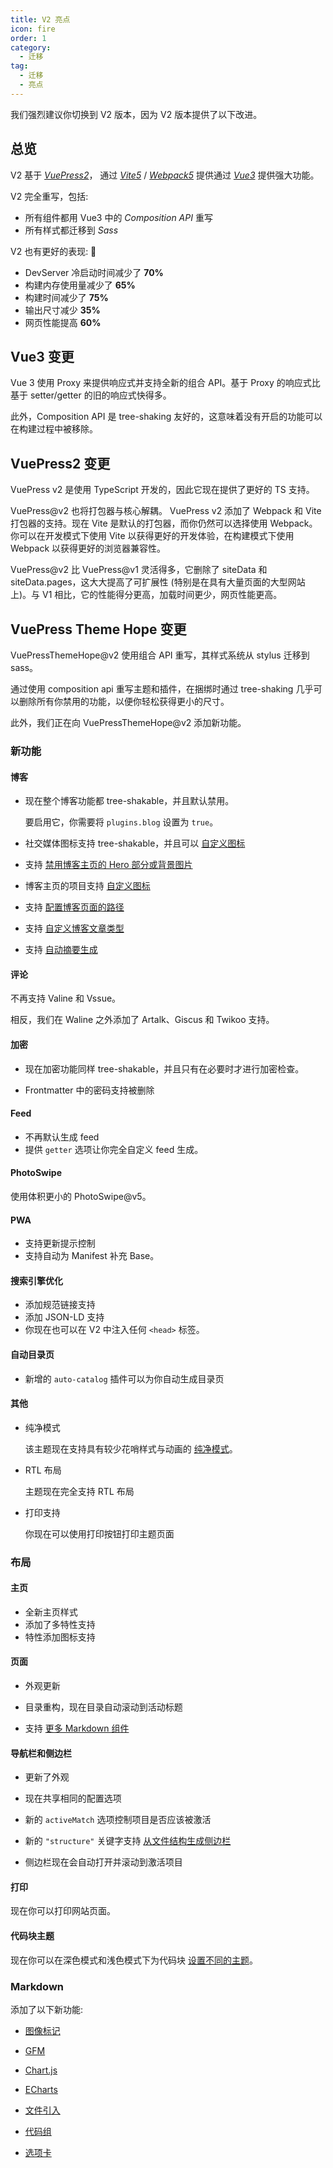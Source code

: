 ```yaml
---
title: V2 亮点
icon: fire
order: 1
category:
  - 迁移
tag:
  - 迁移
  - 亮点
---
```


我们强烈建议你切换到 V2 版本，因为 V2 版本提供了以下改进。

<!-- more -->

## 总览

V2 基于 [_VuePress2_](https://vuejs.press/zh/)， 通过 [_Vite5_](https://cn.vitejs.dev/) / [_Webpack5_](https://webpack.docschina.org/) 提供通过 [_Vue3_](https://cn.vuejs.org/) 提供强大功能。

V2 完全重写，包括:

- 所有组件都用 Vue3 中的 _Composition API_ 重写
- 所有样式都迁移到 _Sass_

V2 也有更好的表现: 🚀

- DevServer 冷启动时间减少了 **70%**
- 构建内存使用量减少了 **65%**
- 构建时间减少了 **75%**
- 输出尺寸减少 **35%**
- 网页性能提高 **60%**

## Vue3 变更

Vue 3 使用 Proxy 来提供响应式并支持全新的组合 API。基于 Proxy 的响应式比基于 setter/getter 的旧的响应式快得多。

此外，Composition API 是 tree-shaking 友好的，这意味着没有开启的功能可以在构建过程中被移除。

## VuePress2 变更

VuePress v2 是使用 TypeScript 开发的，因此它现在提供了更好的 TS 支持。

VuePress@v2 也将打包器与核心解耦。 VuePress v2 添加了 Webpack 和 Vite 打包器的支持。现在 Vite 是默认的打包器，而你仍然可以选择使用 Webpack。你可以在开发模式下使用 Vite 以获得更好的开发体验，在构建模式下使用 Webpack 以获得更好的浏览器兼容性。

VuePress@v2 比 VuePress@v1 灵活得多，它删除了 siteData 和 siteData.pages，这大大提高了可扩展性 (特别是在具有大量页面的大型网站上)。与 V1 相比，它的性能得分更高，加载时间更少，网页性能更高。

## VuePress Theme Hope 变更

VuePressThemeHope@v2 使用组合 API 重写，其样式系统从 stylus 迁移到 sass。

通过使用 composition api 重写主题和插件，在捆绑时通过 tree-shaking 几乎可以删除所有你禁用的功能，以便你轻松获得更小的尺寸。

此外，我们正在向 VuePressThemeHope@v2 添加新功能。

### 新功能

#### 博客

- 现在整个博客功能都 tree-shakable，并且默认禁用。

  要启用它，你需要将 `plugins.blog` 设置为 `true`。

- 社交媒体图标支持 tree-shakable，并且可以 [自定义图标](../guide/blog/blogger.md)

- 支持 [禁用博客主页的 Hero 部分或背景图片](../guide/blog/home.md)

- 博客主页的项目支持 [自定义图标](../guide/blog/home.md)

- 支持 [配置博客页面的路径](../guide/blog/path.md)

- 支持 [自定义博客文章类型](../guide/blog/article.md#其他类型的文章)

- 支持 [自动摘要生成](../guide/blog/article.md#自动生成摘要)

#### 评论

不再支持 Valine 和 Vssue。

相反，我们在 Waline 之外添加了 Artalk、Giscus 和 Twikoo 支持。

#### 加密

- 现在加密功能同样 tree-shakable，并且只有在必要时才进行加密检查。

- Frontmatter 中的密码支持被删除

#### Feed

- 不再默认生成 feed
- 提供 `getter` 选项让你完全自定义 feed 生成。

#### PhotoSwipe

使用体积更小的 PhotoSwipe@v5。

#### PWA

- 支持更新提示控制
- 支持自动为 Manifest 补充 Base。

#### 搜索引擎优化

- 添加规范链接支持
- 添加 JSON-LD 支持
- 你现在也可以在 V2 中注入任何 `<head>` 标签。

#### 自动目录页

- 新增的 `auto-catalog` 插件可以为你自动生成目录页

#### 其他

- 纯净模式

  该主题现在支持具有较少花哨样式与动画的 [纯净模式](../guide/interface/pure.md)。

- RTL 布局

  主题现在完全支持 RTL 布局

- 打印支持

  你现在可以使用打印按钮打印主题页面

### 布局

#### 主页

- 全新主页样式
- 添加了多特性支持
- 特性添加图标支持

#### 页面

- 外观更新

- 目录重构，现在目录自动滚动到活动标题

- 支持 [更多 Markdown 组件](../guide/component/built-in.md)

#### 导航栏和侧边栏

- 更新了外观

- 现在共享相同的配置选项

- 新的 `activeMatch` 选项控制项目是否应该被激活

- 新的 `"structure"` 关键字支持 [从文件结构生成侧边栏](../guide/layout/sidebar.md#自动生成侧边栏)

- 侧边栏现在会自动打开并滚动到激活项目

#### 打印

现在你可以打印网站页面。

#### 代码块主题

现在你可以在深色模式和浅色模式下为代码块 [设置不同的主题](../guide/interface/code-theme.md)。

### Markdown

添加了以下新功能:

- [图像标记](../guide/markdown/image.md#图片-id-标记)

- [GFM](../guide/markdown/others.md#gfm)

- [Chart.js](../guide/markdown/chartjs.md)

- [ECharts](../guide/markdown/echarts.md)

- [文件引入](../guide/markdown/include.md)

- [代码组](../guide/markdown/code-tabs.md)

- [选项卡](../guide/markdown/tabs.md)
